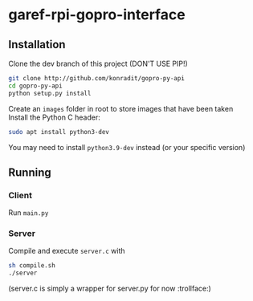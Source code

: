 # garef-rpi-gopro-interface

## Installation

Clone the dev branch of this project (DON'T USE PIP!)
```sh
git clone http://github.com/konradit/gopro-py-api
cd gopro-py-api
python setup.py install
```
Create an `images` folder in root to store images that have been taken<br/>
Install the Python C header:
```sh
sudo apt install python3-dev
```
You may need to install `python3.9-dev` instead (or your specific version)

## Running
### Client
Run `main.py`

### Server
Compile and execute `server.c` with
```sh
sh compile.sh
./server
```
(server.c is simply a wrapper for server.py for now :trollface:)
